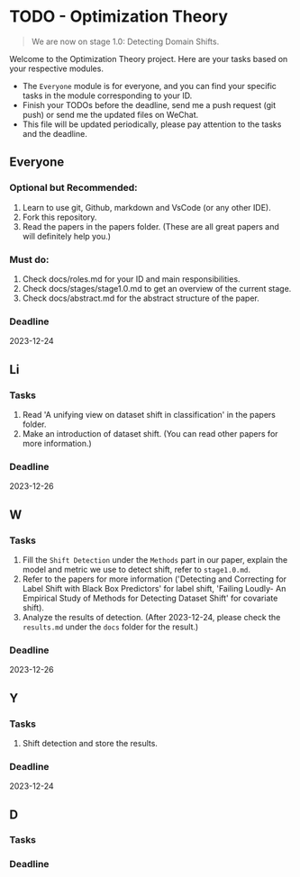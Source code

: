 # TODO - Optimization Theory

> We are now on stage 1.0: Detecting Domain Shifts.

Welcome to the Optimization Theory project. Here are your tasks based on your respective modules.

- The `Everyone` module is for everyone, and you can find your specific tasks in the module corresponding to your ID.
- Finish your TODOs before the deadline, send me a push request (git push) or send me the updated files on WeChat.
- This file will be updated periodically, please pay attention to the tasks and the deadline.

## Everyone

### Optional but Recommended:

1. Learn to use git, Github, markdown and VsCode (or any other IDE).
2. Fork this repository.
3. Read the papers in the papers folder. (These are all great papers and will definitely help you.)

### Must do:

1. Check docs/roles.md for your ID and main responsibilities.
2. Check docs/stages/stage1.0.md to get an overview of the current stage.
3. Check docs/abstract.md for the abstract structure of the paper.

### Deadline

2023-12-24

## Li

### Tasks

1. Read 'A unifying view on dataset shift in classification' in the papers folder.
2. Make an introduction of dataset shift. (You can read other papers for more information.)

### Deadline

2023-12-26

## W

### Tasks

1. Fill the `Shift Detection` under the `Methods` part in our paper, explain the model and metric we use to detect
   shift, refer to `stage1.0.md`.
2. Refer to the papers for more information ('Detecting and Correcting for Label Shift with Black Box Predictors' for
   label shift, 'Failing Loudly- An Empirical Study of Methods for Detecting Dataset Shift' for covariate shift).
3. Analyze the results of detection. (After 2023-12-24, please check the `results.md` under the `docs` folder for the
   result.)

### Deadline

2023-12-26

## Y

### Tasks

1. Shift detection and store the results.

### Deadline

2023-12-24

## D

### Tasks

### Deadline
